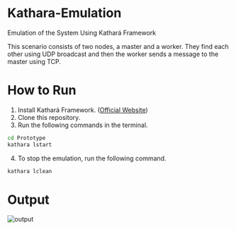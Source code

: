 # Kathara-Emulation
Emulation of the System Using Kathará Framework

This scenario consists of two nodes, a master and a worker. They find each other using UDP broadcast and then the worker sends a message to the master using TCP.

# How to Run
1. Install Kathará Framework. ([Official Website](https://www.kathara.org/))
2. Clone this repository.
3. Run the following commands in the terminal.
```bash
cd Prototype
kathara lstart
```
4. To stop the emulation, run the following command.
```bash
kathara lclean
```

# Output
![output](./Assets/Screenshot%202024-10-14%20at%201.38.28 PM.png)